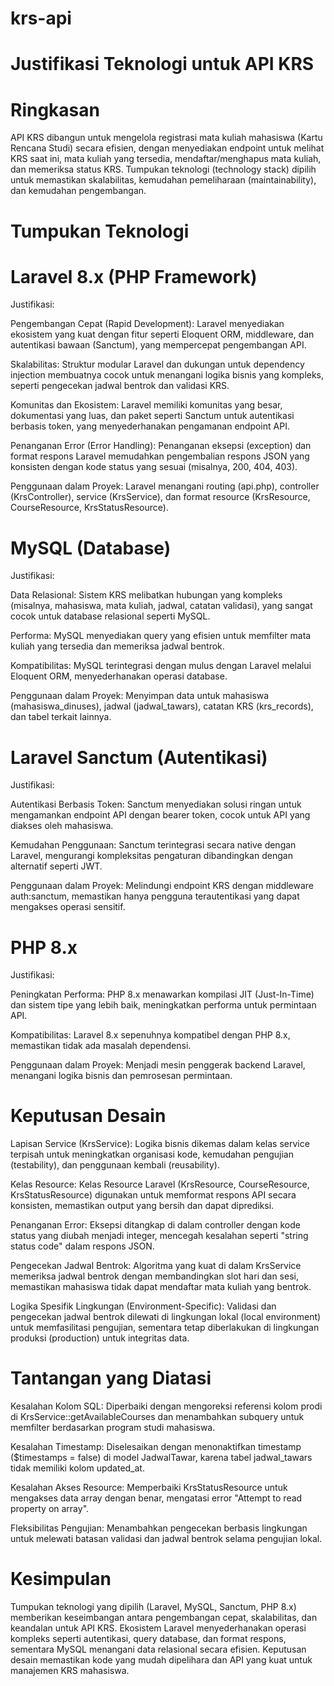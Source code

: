 # krs-api

# Justifikasi Teknologi untuk API KRS

# Ringkasan

API KRS dibangun untuk mengelola registrasi mata kuliah mahasiswa (Kartu Rencana Studi) secara efisien, dengan menyediakan endpoint untuk melihat KRS saat ini, mata kuliah yang tersedia, mendaftar/menghapus mata kuliah, dan memeriksa status KRS. Tumpukan teknologi (technology stack) dipilih untuk memastikan skalabilitas, kemudahan pemeliharaan (maintainability), dan kemudahan pengembangan.

# Tumpukan Teknologi

# Laravel 8.x (PHP Framework)

Justifikasi:

Pengembangan Cepat (Rapid Development): Laravel menyediakan ekosistem yang kuat dengan fitur seperti Eloquent ORM, middleware, dan autentikasi bawaan (Sanctum), yang mempercepat pengembangan API.

Skalabilitas: Struktur modular Laravel dan dukungan untuk dependency injection membuatnya cocok untuk menangani logika bisnis yang kompleks, seperti pengecekan jadwal bentrok dan validasi KRS.

Komunitas dan Ekosistem: Laravel memiliki komunitas yang besar, dokumentasi yang luas, dan paket seperti Sanctum untuk autentikasi berbasis token, yang menyederhanakan pengamanan endpoint API.

Penanganan Error (Error Handling): Penanganan eksepsi (exception) dan format respons Laravel memudahkan pengembalian respons JSON yang konsisten dengan kode status yang sesuai (misalnya, 200, 404, 403).

Penggunaan dalam Proyek: Laravel menangani routing (api.php), controller (KrsController), service (KrsService), dan format resource (KrsResource, CourseResource, KrsStatusResource).

# MySQL (Database)

Justifikasi:

Data Relasional: Sistem KRS melibatkan hubungan yang kompleks (misalnya, mahasiswa, mata kuliah, jadwal, catatan validasi), yang sangat cocok untuk database relasional seperti MySQL.

Performa: MySQL menyediakan query yang efisien untuk memfilter mata kuliah yang tersedia dan memeriksa jadwal bentrok.

Kompatibilitas: MySQL terintegrasi dengan mulus dengan Laravel melalui Eloquent ORM, menyederhanakan operasi database.

Penggunaan dalam Proyek: Menyimpan data untuk mahasiswa (mahasiswa_dinuses), jadwal (jadwal_tawars), catatan KRS (krs_records), dan tabel terkait lainnya.

# Laravel Sanctum (Autentikasi)

Justifikasi:

Autentikasi Berbasis Token: Sanctum menyediakan solusi ringan untuk mengamankan endpoint API dengan bearer token, cocok untuk API yang diakses oleh mahasiswa.

Kemudahan Penggunaan: Sanctum terintegrasi secara native dengan Laravel, mengurangi kompleksitas pengaturan dibandingkan dengan alternatif seperti JWT.

Penggunaan dalam Proyek: Melindungi endpoint KRS dengan middleware auth:sanctum, memastikan hanya pengguna terautentikasi yang dapat mengakses operasi sensitif.

# PHP 8.x

Justifikasi:

Peningkatan Performa: PHP 8.x menawarkan kompilasi JIT (Just-In-Time) dan sistem tipe yang lebih baik, meningkatkan performa untuk permintaan API.

Kompatibilitas: Laravel 8.x sepenuhnya kompatibel dengan PHP 8.x, memastikan tidak ada masalah dependensi.

Penggunaan dalam Proyek: Menjadi mesin penggerak backend Laravel, menangani logika bisnis dan pemrosesan permintaan.

# Keputusan Desain

Lapisan Service (KrsService): Logika bisnis dikemas dalam kelas service terpisah untuk meningkatkan organisasi kode, kemudahan pengujian (testability), dan penggunaan kembali (reusability).

Kelas Resource: Kelas Resource Laravel (KrsResource, CourseResource, KrsStatusResource) digunakan untuk memformat respons API secara konsisten, memastikan output yang bersih dan dapat diprediksi.

Penanganan Error: Eksepsi ditangkap di dalam controller dengan kode status yang diubah menjadi integer, mencegah kesalahan seperti "string status code" dalam respons JSON.

Pengecekan Jadwal Bentrok: Algoritma yang kuat di dalam KrsService memeriksa jadwal bentrok dengan membandingkan slot hari dan sesi, memastikan mahasiswa tidak dapat mendaftar mata kuliah yang bentrok.

Logika Spesifik Lingkungan (Environment-Specific): Validasi dan pengecekan jadwal bentrok dilewati di lingkungan lokal (local environment) untuk memfasilitasi pengujian, sementara tetap diberlakukan di lingkungan produksi (production) untuk integritas data.

# Tantangan yang Diatasi

Kesalahan Kolom SQL: Diperbaiki dengan mengoreksi referensi kolom prodi di KrsService::getAvailableCourses dan menambahkan subquery untuk memfilter berdasarkan program studi mahasiswa.

Kesalahan Timestamp: Diselesaikan dengan menonaktifkan timestamp ($timestamps = false) di model JadwalTawar, karena tabel jadwal_tawars tidak memiliki kolom updated_at.

Kesalahan Akses Resource: Memperbaiki KrsStatusResource untuk mengakses data array dengan benar, mengatasi error "Attempt to read property on array".

Fleksibilitas Pengujian: Menambahkan pengecekan berbasis lingkungan untuk melewati batasan validasi dan jadwal bentrok selama pengujian lokal.

# Kesimpulan

Tumpukan teknologi yang dipilih (Laravel, MySQL, Sanctum, PHP 8.x) memberikan keseimbangan antara pengembangan cepat, skalabilitas, dan keandalan untuk API KRS. Ekosistem Laravel menyederhanakan operasi kompleks seperti autentikasi, query database, dan format respons, sementara MySQL menangani data relasional secara efisien. Keputusan desain memastikan kode yang mudah dipelihara dan API yang kuat untuk manajemen KRS mahasiswa.